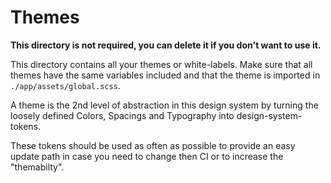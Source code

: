 # Themes

**This directory is not required, you can delete it if you don't want to use it.**

This directory contains all your themes or white-labels.
Make sure that all themes have the same variables included and that the theme is imported in `./app/assets/global.scss`.

A theme is the 2nd level of abstraction in this design system
by turning the loosely defined Colors, Spacings and Typography into design-system-tokens.

These tokens should be used as often as possible to provide an easy update path in case you need to change
then CI or to increase the "themabilty".
